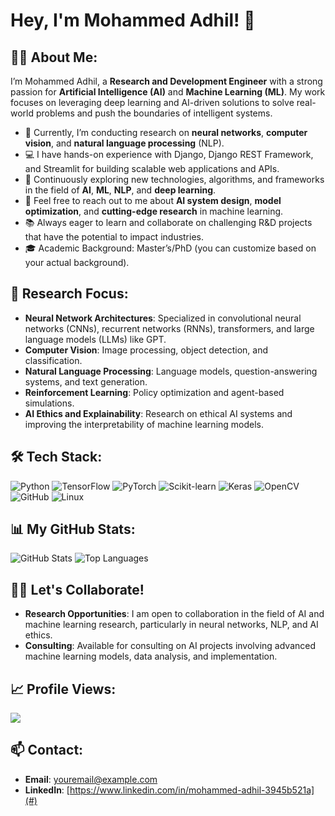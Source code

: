 # Hey, I'm Mohammed Adhil! 👋

## 👨‍🔬 About Me:
I’m Mohammed Adhil, a **Research and Development Engineer** with a strong passion for **Artificial Intelligence (AI)** and **Machine Learning (ML)**. My work focuses on leveraging deep learning and AI-driven solutions to solve real-world problems and push the boundaries of intelligent systems.

- 🔭 Currently, I’m conducting research on **neural networks**, **computer vision**, and **natural language processing** (NLP).
- 💻 I have hands-on experience with Django, Django REST Framework, and Streamlit for building scalable web applications and APIs.
- 🌱 Continuously exploring new technologies, algorithms, and frameworks in the field of **AI**, **ML**, **NLP**, and **deep learning**.
- 💬 Feel free to reach out to me about **AI system design**, **model optimization**, and **cutting-edge research** in machine learning.
- 📚 Always eager to learn and collaborate on challenging R&D projects that have the potential to impact industries.
- 🎓 Academic Background: Master’s/PhD (you can customize based on your actual background).

## 🔬 Research Focus:
- **Neural Network Architectures**: Specialized in convolutional neural networks (CNNs), recurrent networks (RNNs), transformers, and large language models (LLMs) like GPT.
- **Computer Vision**: Image processing, object detection, and classification.
- **Natural Language Processing**: Language models, question-answering systems, and text generation.
- **Reinforcement Learning**: Policy optimization and agent-based simulations.
- **AI Ethics and Explainability**: Research on ethical AI systems and improving the interpretability of machine learning models.

## 🛠️ Tech Stack:
![Python](https://img.shields.io/badge/Python-3776AB?style=for-the-badge&logo=python&logoColor=white)
![TensorFlow](https://img.shields.io/badge/TensorFlow-FF6F00?style=for-the-badge&logo=tensorflow&logoColor=white)
![PyTorch](https://img.shields.io/badge/PyTorch-EE4C2C?style=for-the-badge&logo=pytorch&logoColor=white)
![Scikit-learn](https://img.shields.io/badge/Scikit--learn-F7931E?style=for-the-badge&logo=scikit-learn&logoColor=white)
![Keras](https://img.shields.io/badge/Keras-D00000?style=for-the-badge&logo=keras&logoColor=white)
![OpenCV](https://img.shields.io/badge/OpenCV-5C3EE8?style=for-the-badge&logo=opencv&logoColor=white)
![GitHub](https://img.shields.io/badge/GitHub-181717?style=for-the-badge&logo=github&logoColor=white)
![Linux](https://img.shields.io/badge/Linux-FCC624?style=for-the-badge&logo=linux&logoColor=black)



## 📊 My GitHub Stats:
![GitHub Stats](https://github-readme-stats.vercel.app/api?username=ADHIL-A27&show_icons=true&theme=radical)
![Top Languages](https://github-readme-stats.vercel.app/api/top-langs/?username=ADHIL-A27&layout=compact&theme=radical)


## 🧑‍💻 Let's Collaborate!
- **Research Opportunities**: I am open to collaboration in the field of AI and machine learning research, particularly in neural networks, NLP, and AI ethics.
- **Consulting**: Available for consulting on AI projects involving advanced machine learning models, data analysis, and implementation.

## 📈 Profile Views:
![](https://komarev.com/ghpvc/?username=ADHIL-A27&color=blue)

## 📫 Contact:
- **Email**: [youremail@example.com](adilu2263@gmail.com)
- **LinkedIn**: [https://www.linkedin.com/in/mohammed-adhil-3945b521a](#)


